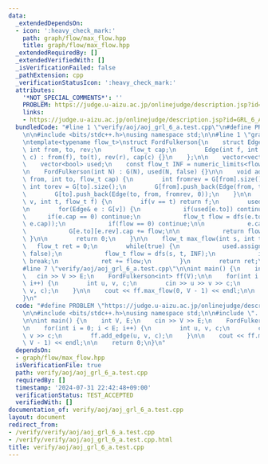 ```yaml
---
data:
  _extendedDependsOn:
  - icon: ':heavy_check_mark:'
    path: graph/flow/max_flow.hpp
    title: graph/flow/max_flow.hpp
  _extendedRequiredBy: []
  _extendedVerifiedWith: []
  _isVerificationFailed: false
  _pathExtension: cpp
  _verificationStatusIcon: ':heavy_check_mark:'
  attributes:
    '*NOT_SPECIAL_COMMENTS*': ''
    PROBLEM: https://judge.u-aizu.ac.jp/onlinejudge/description.jsp?id=GRL_6_A&lang=jp
    links:
    - https://judge.u-aizu.ac.jp/onlinejudge/description.jsp?id=GRL_6_A&lang=jp
  bundledCode: "#line 1 \"verify/aoj/aoj_grl_6_a.test.cpp\"\n#define PROBLEM \"https://judge.u-aizu.ac.jp/onlinejudge/description.jsp?id=GRL_6_A&lang=jp\"\
    \n\n#include <bits/stdc++.h>\nusing namespace std;\n\n#line 1 \"graph/flow/max_flow.hpp\"\
    \ntemplate<typename flow_t>\nstruct FordFulkerson{\n    struct Edge{\n       \
    \ int from, to, rev;\n        flow_t cap;\n        Edge(int f, int t, int r, flow_t\
    \ c) : from(f), to(t), rev(r), cap(c) {}\n    };\n\n    vector<vector<Edge>> G;\n\
    \    vector<bool> used;\n    const flow_t INF = numeric_limits<flow_t>::max();\n\
    \n    FordFulkerson(int N) : G(N), used(N, false) {}\n\n    void add_edge(int\
    \ from, int to, flow_t cap) {\n        int fromrev = G[from].size();\n       \
    \ int torev = G[to].size();\n        G[from].push_back(Edge(from, to, torev, cap));\n\
    \        G[to].push_back(Edge(to, from, fromrev, 0));\n    }\n\n    flow_t dfs(int\
    \ v, int t, flow_t f) {\n        if(v == t) return f;\n        used[v] = true;\n\
    \n        for(Edge& e : G[v]) {\n            if(used[e.to]) continue;\n      \
    \      if(e.cap == 0) continue;\n            flow_t flow = dfs(e.to, t, min(f,\
    \ e.cap));\n            if(flow == 0) continue;\n\n            e.cap -= flow;\n\
    \            G[e.to][e.rev].cap += flow;\n\n            return flow;\n       \
    \ }\n\n        return 0;\n    }\n\n    flow_t max_flow(int s, int t) {\n     \
    \   flow_t ret = 0;\n        while(true) {\n            used.assign(G.size(),\
    \ false);\n            flow_t flow = dfs(s, t, INF);\n            if(flow == 0)\
    \ break;\n            ret += flow;\n        }\n        return ret;\n    }\n};\n\
    #line 7 \"verify/aoj/aoj_grl_6_a.test.cpp\"\n\nint main() {\n    int V, E;\n \
    \   cin >> V >> E;\n    FordFulkerson<int> ff(V);\n\n    for(int i = 0; i < E;\
    \ i++) {\n        int u, v, c;\n        cin >> u >> v >> c;\n        ff.add_edge(u,\
    \ v, c);\n    }\n\n    cout << ff.max_flow(0, V - 1) << endl;\n\n    return 0;\n\
    }\n"
  code: "#define PROBLEM \"https://judge.u-aizu.ac.jp/onlinejudge/description.jsp?id=GRL_6_A&lang=jp\"\
    \n\n#include <bits/stdc++.h>\nusing namespace std;\n\n#include \"../../graph/flow/max_flow.hpp\"\
    \n\nint main() {\n    int V, E;\n    cin >> V >> E;\n    FordFulkerson<int> ff(V);\n\
    \n    for(int i = 0; i < E; i++) {\n        int u, v, c;\n        cin >> u >>\
    \ v >> c;\n        ff.add_edge(u, v, c);\n    }\n\n    cout << ff.max_flow(0,\
    \ V - 1) << endl;\n\n    return 0;\n}\n"
  dependsOn:
  - graph/flow/max_flow.hpp
  isVerificationFile: true
  path: verify/aoj/aoj_grl_6_a.test.cpp
  requiredBy: []
  timestamp: '2024-07-31 22:42:48+09:00'
  verificationStatus: TEST_ACCEPTED
  verifiedWith: []
documentation_of: verify/aoj/aoj_grl_6_a.test.cpp
layout: document
redirect_from:
- /verify/verify/aoj/aoj_grl_6_a.test.cpp
- /verify/verify/aoj/aoj_grl_6_a.test.cpp.html
title: verify/aoj/aoj_grl_6_a.test.cpp
---
```

